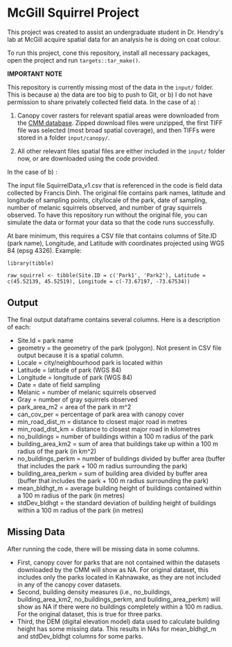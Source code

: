 # McGill Squirrel Project 

This project was created to assist an undergraduate student in Dr. Hendry's lab at McGill acquire spatial data for an analysis he is doing on coat colour. 

To run this project, cone this repository, install all necessary packages, open the project and run `targets::tar_make()`. 

**IMPORTANT NOTE**

This repository is currently missing most of the data in the `input/` folder. This is because a) the data are too big to push to Git, or b) I do not have permission to share privately collected field data. In the case of a) :

1. Canopy cover rasters for relevant spatial areas were downloaded from the [CMM database]([https://observatoire.cmm.qc.ca/produits/donnees-georeferencees/#orthophotographies](https://observatoire.cmm.qc.ca/produits/donnees-georeferencees/#indice_canopee)https://observatoire.cmm.qc.ca/produits/donnees-georeferencees/#indice_canopee). Zipped download files were unzipped, the first TIFF file was selected (most broad spatial coverage), and then TIFFs were stored in a folder `input/canopy/`.

2. All other relevant files spatial files are either included in the `input/` folder now, or are downloaded using the code provided.

In the case of b) : 

The input file SquirrelData_v1.csv that is referenced in the code is field data collected by Francis Dinh. The original file contains park names, latitude and longitude of sampling points, city/locale of the park, date of sampling, number of melanic squirrels observed, and number of gray squirrels observed. To have this repository run without the original file, you can simulate the data or format your data so that the code runs successfully. 

At bare minimum, this requires a CSV file that contains columns of Site.ID (park name), Longitude, and Latitude with coordinates projected using WGS 84 (epsg 4326). Example: 

```{r}
library(tibble)

raw_squirrel <- tibble(Site.ID = c('Park1', 'Park2'), Latitude = c(45.52139, 45.52519), Longitude = c(-73.67197, -73.67534))
```

## Output 
The final output dataframe contains several columns. Here is a description of each: 

- Site.Id = park name
- geometry = the geometry of the park (polygon). Not present in CSV file output because it is a spatial column.
- Locale = city/neighbourhood park is located within 
- Latitude = latitude of park (WGS 84)
- Longitude = longitude of park (WGS 84)
- Date = date of field sampling
- Melanic = number of melanic squirrels observed
- Gray = number of gray squirrels observed 
- park_area_m2 = area of the park in m^2
- can_cov_per = percentage of park area with canopy cover
- min_road_dist_m = distance to closest major road in metres
- min_road_dist_km = distance to closest major road in kilometres 
- no_buildings = number of buildings within a 100 m radius of the park
- building_area_km2 = sum of area that buildings take up within a 100 m radius of the park (in km^2)
- no_buildings_perkm = number of buildings divided by buffer area (buffer that includes the park + 100 m radius surrounding the park)
- building_area_perkm = sum of building area divided by buffer area (buffer that includes the park + 100 m radius surrounding the park)
- mean_bldhgt_m = average building height of buildings contained within a 100 m radius of the park (in metres)
- stdDev_bldhgt = the standard deviation of building height of buildings within a 100 m radius of the park (in metres)

## Missing Data
After running the code, there will be missing data in some columns. 

- First, canopy cover for parks that are not contained within the datasets downloaded by the CMM will show as NA. For original dataset, this includes only the parks located in Kahnawake, as they are not included in any of the canopy cover datasets.
- Second, building density measures (i.e., no_buildings, building_area_km2, no_buildings_perkm, and building_area_perkm) will show as NA if there were no buildings completely within a 100 m radius. For the original dataset, this is true for three parks.
- Third, the DEM (digital elevation model) data used to calculate building height has some missing data. This results in NAs for mean_bldhgt_m and stdDev_bldhgt columns for some parks.
